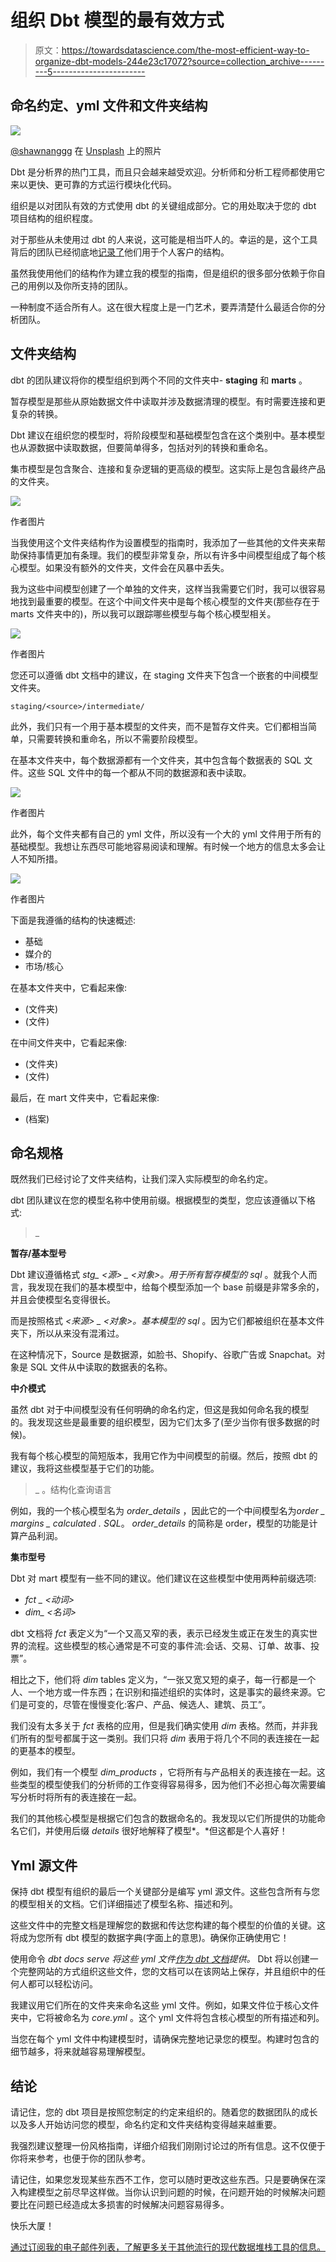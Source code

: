 # 组织 Dbt 模型的最有效方式

> 原文：<https://towardsdatascience.com/the-most-efficient-way-to-organize-dbt-models-244e23c17072?source=collection_archive---------5----------------------->

## 命名约定、yml 文件和文件夹结构

![](img/fa966cbbda4bbc272887bbf78534438b.png)

[@shawnanggg](https://unsplash.com/@shawnanggg?utm_source=unsplash&utm_medium=referral&utm_content=creditCopyText) 在 [Unsplash](https://unsplash.com/s/photos/organization?utm_source=unsplash&utm_medium=referral&utm_content=creditCopyText) 上的照片

Dbt 是分析界的热门工具，而且只会越来越受欢迎。分析师和分析工程师都使用它来以更快、更可靠的方式运行模块化代码。

组织是以对团队有效的方式使用 dbt 的关键组成部分。它的用处取决于您的 dbt 项目结构的组织程度。

对于那些从未使用过 dbt 的人来说，这可能是相当吓人的。幸运的是，这个工具背后的团队已经彻底地[记录了](https://docs.getdbt.com/docs/building-a-dbt-project/documentation)他们用于个人客户的结构。

虽然我使用他们的结构作为建立我的模型的指南，但是组织的很多部分依赖于你自己的用例以及你所支持的团队。

一种制度不适合所有人。这在很大程度上是一门艺术，要弄清楚什么最适合你的分析团队。

## 文件夹结构

dbt 的团队建议将你的模型组织到两个不同的文件夹中- **staging** 和 **marts** 。

暂存模型是那些从原始数据文件中读取并涉及数据清理的模型。有时需要连接和更复杂的转换。

Dbt 建议在组织您的模型时，将阶段模型和基础模型包含在这个类别中。基本模型也从源数据中读取数据，但要简单得多，包括对列的转换和重命名。

集市模型是包含聚合、连接和复杂逻辑的更高级的模型。这实际上是包含最终产品的文件夹。

![](img/9aa62a9d940977644c964d3f5565ff92.png)

作者图片

当我使用这个文件夹结构作为设置模型的指南时，我添加了一些其他的文件夹来帮助保持事情更加有条理。我们的模型非常复杂，所以有许多中间模型组成了每个核心模型。如果没有额外的文件夹，文件会在风暴中丢失。

我为这些中间模型创建了一个单独的文件夹，这样当我需要它们时，我可以很容易地找到最重要的模型。在这个中间文件夹中是每个核心模型的文件夹(那些存在于 marts 文件夹中的)，所以我可以跟踪哪些模型与每个核心模型相关。

![](img/feaaf854b910e783d7a3dcd079b449a7.png)

作者图片

您还可以遵循 dbt 文档中的建议，在 staging 文件夹下包含一个嵌套的中间模型文件夹。

`staging/<source>/intermediate/`

此外，我们只有一个用于基本模型的文件夹，而不是暂存文件夹。它们都相当简单，只需要转换和重命名，所以不需要阶段模型。

在基本文件夹中，每个数据源都有一个文件夹，其中包含每个数据表的 SQL 文件。这些 SQL 文件中的每一个都从不同的数据源和表中读取。

![](img/ffcb4036cb47517daaf6f5cbc696791d.png)

作者图片

此外，每个文件夹都有自己的 yml 文件，所以没有一个大的 yml 文件用于所有的基础模型。我想让东西尽可能地容易阅读和理解。有时候一个地方的信息太多会让人不知所措。

![](img/a261f1b64fb8f165a2b6c3b6f2a6a590.png)

作者图片

下面是我遵循的结构的快速概述:

*   基础
*   媒介的
*   市场/核心

在基本文件夹中，它看起来像:

*   <data source="" name="">(文件夹)</data>
*   <data source="" table="" name="">(文件)</data>

在中间文件夹中，它看起来像:

*   <core model="" name="">(文件夹)</core>
*   <intermediary model="" name="">(文件)</intermediary>

最后，在 mart 文件夹中，它看起来像:

*   <core model="" name="">(档案)</core>

## 命名规格

既然我们已经讨论了文件夹结构，让我们深入实际模型的命名约定。

dbt 团队建议在您的模型名称中使用前缀。根据模型的类型，您应该遵循以下格式:

> <dbt folder="" name="" type="">_</dbt>

**暂存/基本型号**

Dbt 建议遵循格式 *stg_ <源> _ <对象>。用于所有暂存模型的 sql* 。就我个人而言，我发现在我们的基本模型中，给每个模型添加一个 base 前缀是非常多余的，并且会使模型名变得很长。

而是按照格式 *<来源> _ <对象>。基本模型的 sql* 。因为它们都被组织在基本文件夹下，所以从来没有混淆过。

在这种情况下，Source 是数据源，如脸书、Shopify、谷歌广告或 Snapchat。对象是 SQL 文件从中读取的数据表的名称。

**中介模式**

虽然 dbt 对于中间模型没有任何明确的命名约定，但这是我如何命名我的模型的。我发现这些是最重要的组织模型，因为它们太多了(至少当你有很多数据的时候)。

我有每个核心模型的简短版本，我用它作为中间模型的前缀。然后，按照 dbt 的建议，我将这些模型基于它们的功能。

> <core model="" short="" name="">_ <model function="">。结构化查询语言</model></core>

例如，我的一个核心模型名为 *order_details* ，因此它的一个中间模型名为*order _ margins _ calculated . SQL*。 *order_details* 的简称是 order，模型的功能是计算产品利润。

**集市型号**

Dbt 对 mart 模型有一些不同的建议。他们建议在这些模型中使用两种前缀选项:

*   *fct _ <动词>*
*   *dim_ <名词>*

dbt 文档将 *fct* 表定义为“一个又高又窄的表，表示已经发生或正在发生的真实世界的流程。这些模型的核心通常是不可变的事件流:会话、交易、订单、故事、投票”。

相比之下，他们将 *dim* tables 定义为，“一张又宽又短的桌子，每一行都是一个人、一个地方或一件东西；在识别和描述组织的实体时，这是事实的最终来源。它们是可变的，尽管在慢慢变化:客户、产品、候选人、建筑、员工”。

我们没有太多关于 *fct* 表格的应用，但是我们确实使用 *dim* 表格。然而，并非我们所有的型号都属于这一类别。我们只将 *dim* 表用于将几个不同的表连接在一起的更基本的模型。

例如，我们有一个模型 *dim_products* ，它将所有与产品相关的表连接在一起。这些类型的模型使我们的分析师的工作变得容易得多，因为他们不必担心每次需要编写分析时将所有的表连接在一起。

我们的其他核心模型是根据它们包含的数据命名的。我发现以它们所提供的功能命名它们，并使用后缀 *details* 很好地解释了模型*。*但这都是个人喜好！

## Yml 源文件

保持 dbt 模型有组织的最后一个关键部分是编写 yml 源文件。这些包含所有与您的模型相关的文档。它们详细描述了模型名称、描述和列。

这些文件中的完整文档是理解您的数据和传达您构建的每个模型的价值的关键。这将成为您所有 dbt 模型的数据字典(字面上的意思)。确保你正确使用它！

使用命令 *dbt docs serve 将这些 yml 文件[作为 dbt 文档](https://docs.getdbt.com/reference/commands/cmd-docs)提供。* Dbt 将以创建一个完整网站的方式组织这些文件，您的文档可以在该网站上保存，并且组织中的任何人都可以轻松访问。

我建议用它们所在的文件夹来命名这些 yml 文件。例如，如果文件位于核心文件夹中，它将被命名为 *core.yml* 。这个 yml 文件将包含核心模型的所有描述和列。

当您在每个 yml 文件中构建模型时，请确保完整地记录您的模型。构建时包含的细节越多，将来就越容易理解模型。

## 结论

请记住，您的 dbt 项目是按照您制定的约定来组织的。随着您的数据团队的成长以及多人开始访问您的模型，命名约定和文件夹结构变得越来越重要。

我强烈建议整理一份风格指南，详细介绍我们刚刚讨论过的所有信息。这不仅便于你将来参考，也便于你的团队参考。

请记住，如果您发现某些东西不工作，您可以随时更改这些东西。只是要确保在深入构建模型之前尽早这样做。当你认识到问题的时候，在问题开始的时候解决问题要比在问题已经造成太多损害的时候解决问题容易得多。

快乐大厦！

[通过订阅我的电子邮件列表，了解更多关于其他流行的现代数据堆栈工具的信息。](https://mailchi.mp/e04817c8e57e/learn-analytics-engineering)